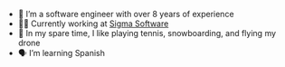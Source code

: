 - 👋 I’m a software engineer with over 8 years of experience
- 👨‍💻 Currently working at [Sigma Software](https://sigma.software/)
- 🎾 In my spare time, I like playing tennis, snowboarding, and flying my drone
- 🗣️ I’m learning Spanish
